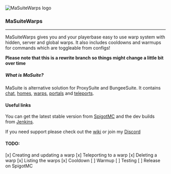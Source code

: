![MaSuiteWarps logo](https://i.imgur.com/AzIQDiN.png)


### MaSuiteWarps
***
MaSuiteWarps gives you and your playerbase easy to use warp system with hidden, server and global warps. It also includes cooldowns and warmups for commands which are toggleable from configs!

**Please note that this is a rewrite branch so things might change a little bit over time**

##### What is MaSuite?
MaSuite is alternative solution for ProxySuite and BungeeSuite. It contains [chat](https://github.com/masagameplay/MaSuiteChat), [homes](https://github.com/masagameplay/MaSuiteHomes), [warps](https://github.com/masagameplay/MaSuiteWarps), [portals](https://github.com/masagameplay/MaSuitePortals) and [teleports](https://github.com/masagameplay/MaSuiteTeleports).

#### Useful links
You can get the latest stable version from [SpigotMC](https://www.spigotmc.org/resources/60454) and the dev builds from [Jenkins](https://ci.codemc.io/job/masagameplay/).

If you need support please check out the [wiki](https://github.com/masagameplay/MaSuiteWarps/wiki) or join my [Discord](https://discord.gg/8t36vS)

#### TODO:
[x] Creating and updating a warp
[x] Teleporting to a warp
[x] Deleting a warp
[x] Listing the warps
[x] Cooldown
[ ] Warmup
[ ] Testing
[ ] Release on SpigotMC